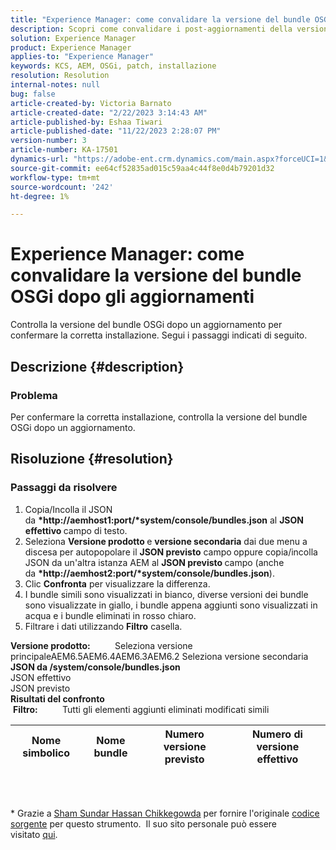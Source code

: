 ```yaml
---
title: "Experience Manager: come convalidare la versione del bundle OSGi dopo gli aggiornamenti"
description: Scopri come convalidare i post-aggiornamenti della versione del bundle OSGi.
solution: Experience Manager
product: Experience Manager
applies-to: "Experience Manager"
keywords: KCS, AEM, OSGi, patch, installazione
resolution: Resolution
internal-notes: null
bug: false
article-created-by: Victoria Barnato
article-created-date: "2/22/2023 3:14:43 AM"
article-published-by: Eshaa Tiwari
article-published-date: "11/22/2023 2:28:07 PM"
version-number: 3
article-number: KA-17501
dynamics-url: "https://adobe-ent.crm.dynamics.com/main.aspx?forceUCI=1&pagetype=entityrecord&etn=knowledgearticle&id=b247d608-5fb2-ed11-83fe-6045bd0067ea"
source-git-commit: ee64cf52835ad015c59aa4c44f8e0d4b79201d32
workflow-type: tm+mt
source-wordcount: '242'
ht-degree: 1%

---
```


# Experience Manager: come convalidare la versione del bundle OSGi dopo gli aggiornamenti


Controlla la versione del bundle OSGi dopo un aggiornamento per confermare la corretta installazione. Segui i passaggi indicati di seguito.

## Descrizione {#description}


### Problema

Per confermare la corretta installazione, controlla la versione del bundle OSGi dopo un aggiornamento.


## Risoluzione {#resolution}


### Passaggi da risolvere

1. Copia/Incolla il JSON da <b>*http://aemhost1:port/*system/console/bundles.json</b> al <b>JSON effettivo </b>campo di testo.
2. Seleziona <b>Versione prodotto </b>e <b>versione secondaria</b> dai due menu a discesa per autopopolare il <b>JSON previsto</b> campo<b> </b>oppure copia/incolla JSON da un&#39;altra istanza AEM al <b>JSON previsto </b>campo (anche da <b>*http://aemhost2:port/*system/console/bundles.json</b>).
3. Clic <b>Confronta</b> per visualizzare la differenza.
4. I bundle simili sono visualizzati in bianco, diverse versioni dei bundle sono visualizzate in giallo, i bundle appena aggiunti sono visualizzati in acqua e i bundle eliminati in rosso chiaro.
5. Filtrare i dati utilizzando <b>Filtro</b> casella.

<b>Versione prodotto:</b>          Seleziona versione principaleAEM6.5AEM6.4AEM6.3AEM6.2 Seleziona versione secondaria
<b>JSON da /system/console/bundles.json</b><br>JSON effettivo <br>JSON previsto 
 <br><b>Risultati del confronto</b><br> <b>Filtro:</b>          Tutti gli elementi aggiunti eliminati modificati simili     <br>

| Nome simbolico | Nome bundle | Numero versione previsto | Numero di versione effettivo |
| --- | --- | --- | --- |

<br> 




\* Grazie a [Sham Sundar Hassan Chikkegowda](https://www.linkedin.com/in/sham-sundar-hassan-chikkegowda-6b03a517) per fornire l&#39;originale [codice sorgente](https://github.com/Schikkeg/schikkeg.github.io/blob/master/tools/coi.html) per questo strumento.  Il suo sito personale può essere visitato [qui](https://www.aemstuff.com/).
